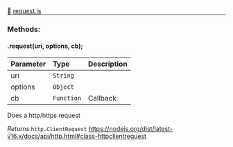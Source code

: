 <div class="mb-0">
    🔗 <a class="source-code" target="_blank"
        href="https://github.com/OpenHausIO/backend/blob/dev&#x2F;helper&#x2F;request.js">request.js</a>
</div>
<hr style="margin: 0 !important" />

<!-- CLASS -->

<!-- GENERAL -->
<!-- GENERAL -->

<!-- PARAMETER -->
<!-- PARAMETER -->

<!-- PROPERTIES -->
<!-- PROPERTIES -->

<!-- EVENTS -->
<!-- EVENTS -->

<!-- EXAMPLES -->
<!-- EXAMPLES -->

<!-- LINKS -->
<!-- LINKS -->

<!-- CLASS -->



<!-- METHODS -->
### Methods:
#### .request(uri, options, cb); 

| Parameter | Type       | Description    |
| :-------- | :--------- |:------------- |
| uri | `String` |   |
| options | `Object` |   |
| cb | `Function` |  Callback |

 
Does a http/https request


*Returns*  `http.ClientRequest`    https://nodejs.org/dist/latest-v16.x/docs/api/http.html#class-httpclientrequest 


<!-- LINKS -->
<!-- LINKS -->

<!-- METHODS -->